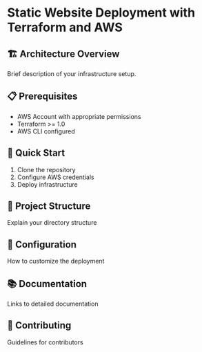 # Static Website Deployment with Terraform and AWS

## 🏗️ Architecture Overview
Brief description of your infrastructure setup.

## 📋 Prerequisites
- AWS Account with appropriate permissions
- Terraform >= 1.0
- AWS CLI configured

## 🚀 Quick Start
1. Clone the repository
2. Configure AWS credentials
3. Deploy infrastructure

## 📁 Project Structure
Explain your directory structure

## 🔧 Configuration
How to customize the deployment

## 📚 Documentation
Links to detailed documentation

## 🤝 Contributing
Guidelines for contributors
